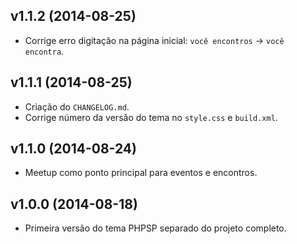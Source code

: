 ## v1.1.2 (2014-08-25)

- Corrige erro digitação na página inicial:
    `você encontros` -> `você encontra`.

## v1.1.1 (2014-08-25)

- Criação do `CHANGELOG.md`.
- Corrige número da versão do tema no `style.css` e `build.xml`.

## v1.1.0 (2014-08-24)

- Meetup como ponto principal para eventos e encontros.

## v1.0.0 (2014-08-18)

- Primeira versão do tema PHPSP separado do projeto completo.